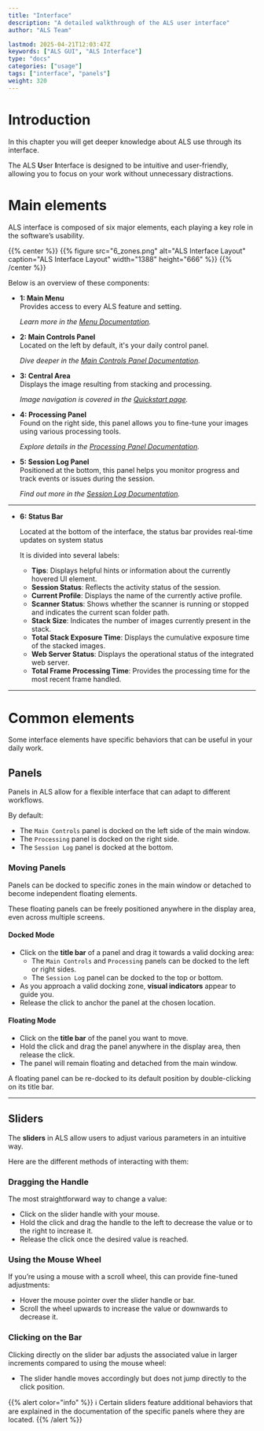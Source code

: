 ```yaml
---
title: "Interface"
description: "A detailed walkthrough of the ALS user interface"
author: "ALS Team"

lastmod: 2025-04-21T12:03:47Z
keywords: ["ALS GUI", "ALS Interface"]
type: "docs"
categories: ["usage"]
tags: ["interface", "panels"]
weight: 320
---
```


# Introduction

In this chapter you will get deeper knowledge about ALS use through its interface.

The ALS **U**ser **I**nterface is designed to be intuitive and user-friendly, allowing you to focus on your work without
unnecessary distractions.

# Main elements

ALS interface is composed of six major elements, each playing a key role in the software’s usability.

{{% center %}}
{{% figure src="6_zones.png" 
alt="ALS Interface Layout" 
caption="ALS Interface Layout" 
width="1388" 
height="666" %}}
{{% /center %}}

Below is an overview of these components:

<div class="row">
<div class="col-md-6">

- **1: Main Menu**  
  Provides access to every ALS feature and setting.

  *Learn more in the [Menu Documentation](menu).*

- **2: Main Controls Panel**  
  Located on the left by default, it's your daily control panel.

  *Dive deeper in the [Main Controls Panel Documentation](controls).*

- **3: Central Area**  
  Displays the image resulting from stacking and processing.

  *Image navigation is covered in the [Quickstart page](../../quickstart#explore).*

</div>
<div class="col-md-6">

- **4: Processing Panel**  
  Found on the right side, this panel allows you to fine-tune your images using various processing tools.

  *Explore details in the [Processing Panel Documentation](processing).*

- **5: Session Log Panel**  
  Positioned at the bottom, this panel helps you monitor progress and track events or issues during the session.

  *Find out more in the [Session Log Documentation](log).*

</div>
</div>

---

- **6: Status Bar**

  Located at the bottom of the interface, the status bar provides real-time updates on system status

  It is divided into several labels:
  - **Tips**: Displays helpful hints or information about the currently hovered UI element.
  - **Session Status**: Reflects the activity status of the session.
  - **Current Profile**: Displays the name of the currently active profile.
  - **Scanner Status**: Shows whether the scanner is running or stopped and indicates the current scan folder path.
  - **Stack Size**: Indicates the number of images currently present in the stack.
  - **Total Stack Exposure Time**: Displays the cumulative exposure time of the stacked images.
  - **Web Server Status**: Displays the operational status of the integrated web server.
  - **Total Frame Processing Time**: Provides the processing time for the most recent frame handled.

---

# Common elements

Some interface elements have specific behaviors that can be useful in your daily work.

## Panels

Panels in ALS allow for a flexible interface that can adapt to different workflows.

By default:

- The `Main Controls` panel is docked on the left side of the main window.
- The `Processing` panel is docked on the right side.
- The `Session Log` panel is docked at the bottom.

### Moving Panels

Panels can be docked to specific zones in the main window or detached to become independent floating elements.

These floating panels can be freely positioned anywhere in the display area, even across multiple screens.

#### Docked Mode
  - Click on the **title bar** of a panel and drag it towards a valid docking area:
    - The `Main Controls` and `Processing` panels can be docked to the left or right sides.
    - The `Session Log` panel can be docked to the top or bottom.
  - As you approach a valid docking zone, **visual indicators** appear to guide you.
  - Release the click to anchor the panel at the chosen location.

#### Floating Mode
  - Click on the **title bar** of the panel you want to move.
  - Hold the click and drag the panel anywhere in the display area, then release the click.
  - The panel will remain floating and detached from the main window.

A floating panel can be re-docked to its default position by double-clicking on its title bar.

---

## Sliders

The **sliders** in ALS allow users to adjust various parameters in an intuitive way.

Here are the different methods of interacting with them:

### Dragging the Handle
The most straightforward way to change a value:
- Click on the slider handle with your mouse.
- Hold the click and drag the handle to the left to decrease the value or to the right to increase it.
- Release the click once the desired value is reached.

### Using the Mouse Wheel
If you’re using a mouse with a scroll wheel, this can provide fine-tuned adjustments:
- Hover the mouse pointer over the slider handle or bar.
- Scroll the wheel upwards to increase the value or downwards to decrease it.

### Clicking on the Bar
Clicking directly on the slider bar adjusts the associated value in larger increments compared to using the mouse wheel:
- The slider handle moves accordingly but does not jump directly to the click position.

{{% alert color="info" %}}
ℹ️ Certain sliders feature additional behaviors that are explained in the documentation of the specific panels where they are located.
{{% /alert %}}


